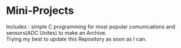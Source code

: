# Mini-Projects
Includes : simple C programming for most popular comunications and sensors(ADC Unites) to make an Archive.  
Trying my best to update this Repository as soon as I can.
